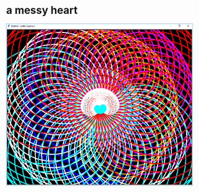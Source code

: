 <h1> a messy heart </h1>
<img src="https://raw.githubusercontent.com/jchung0510/Python-Design-Project/master/a%20messy%20heart.PNG">
